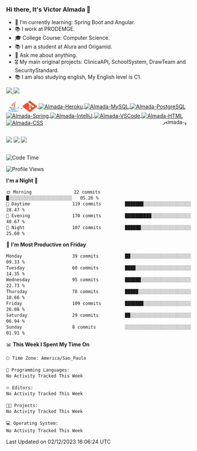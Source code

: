 ### Hi there, It's Victor Almada 👋


- 🌱 I’m currently learning: Spring Boot and Angular.
- 📚  I work at PRODEMGE.
- 🎓 College Course: Computer Science.
- 📚  I am a student at Alura and Origamid.
- 💬 Ask me about anything.
- 🎖 My main original projects: ClinicaAPI, SchoolSystem, DrawTeam and SecurityStandard.
- 📚 I am also studying english, My English level is C1.
 
<div>
<a href="https://github.com/Almadavic">
<img height="180em" src="https://github-readme-stats.vercel.app/api?username=Almadavic&showw_icons=true&theme=dark&include_all_commits=true&count_private=true">
<img height="180em" src="https://github-readme-stats.vercel.app/api/top-langs/?username=Almadavic&layout=compact&langs_count=16&theme=dracula">
</div>

<div style="display: inline_block"><br>
  <img align="center" alt="Almada-Java" height="30" width="40" src="https://raw.githubusercontent.com/devicons/devicon/master/icons/java/java-original.svg">
  <img align="center" alt="Almada-Git" height="30" width="40" src="https://raw.githubusercontent.com/devicons/devicon/master/icons/git/git-original.svg">
  <img align="center" alt="Almada-Heroku" height="30" width="40" src="https://cdn.jsdelivr.net/gh/devicons/devicon/icons/heroku/heroku-plain-wordmark.svg" />             
  <img align="center" alt="Almada-MySQL" height="30" width="40" src="https://cdn.jsdelivr.net/gh/devicons/devicon/icons/mysql/mysql-original-wordmark.svg" />
  <img align="center" alt="Almada-PostgreSQL" height="30" width="40" src="https://cdn.jsdelivr.net/gh/devicons/devicon/icons/postgresql/postgresql-plain-wordmark.svg" />
  <img align="center" alt="Almada-Spring" height="30" width="40" src="https://cdn.jsdelivr.net/gh/devicons/devicon/icons/spring/spring-original-wordmark.svg" />
   <img align="center" alt="Almada-IntelliJ" height="30" width="40" src="https://cdn.jsdelivr.net/gh/devicons/devicon/icons/intellij/intellij-original.svg" />
   <img align="center" alt="Almada-VSCode" height="30" width="40" src="https://cdn.jsdelivr.net/gh/devicons/devicon/icons/vscode/vscode-original.svg" />
   <img align="center" alt="Almada-HTML" height="30" width="40" src="https://cdn.jsdelivr.net/gh/devicons/devicon/icons/html5/html5-original.svg" />
   <img align="center" alt="Almada-CSS" height="30" width="40" src="https://cdn.jsdelivr.net/gh/devicons/devicon/icons/css3/css3-original.svg" />
  <img align="right" alt="Almada-pic" height="150" style="border-radius:50px;" src="https://user-images.githubusercontent.com/85299065/185514627-94fcf387-edc6-4c24-88f1-b4873ccd49e9.png">
</div>
  
  ##
 
<div> 
  <a href="https://www.youtube.com/channel/UCUrcUNA90M_ZqLEcQxd3UNA" target="_blank"><img src="https://img.shields.io/badge/YouTube-FF0000?style=for-the-badge&logo=youtube&logoColor=white" target="_blank"></a>
 <a href = "mailto:almadavic@live.com"><img src="https://img.shields.io/badge/-Gmail-%23333?style=for-the-badge&logo=gmail&logoColor=white" target="_blank"></a>
  <a href="https://www.linkedin.com/in/victoralmada/" target="_blank"><img src="https://img.shields.io/badge/-LinkedIn-%230077B5?style=for-the-badge&logo=linkedin&logoColor=white" target="_blank"></a> 
</div>

##

<!--START_SECTION:waka-->
![Code Time](http://img.shields.io/badge/Code%20Time-360%20hrs%2041%20mins-blue)

![Profile Views](http://img.shields.io/badge/Profile%20Views-13-blue)

**I'm a Night 🦉** 

```text
🌞 Morning                22 commits          █░░░░░░░░░░░░░░░░░░░░░░░░   05.26 % 
🌆 Daytime                119 commits         ███████░░░░░░░░░░░░░░░░░░   28.47 % 
🌃 Evening                170 commits         ██████████░░░░░░░░░░░░░░░   40.67 % 
🌙 Night                  107 commits         ██████░░░░░░░░░░░░░░░░░░░   25.60 % 
```
📅 **I'm Most Productive on Friday** 

```text
Monday                   39 commits          ██░░░░░░░░░░░░░░░░░░░░░░░   09.33 % 
Tuesday                  60 commits          ████░░░░░░░░░░░░░░░░░░░░░   14.35 % 
Wednesday                95 commits          ██████░░░░░░░░░░░░░░░░░░░   22.73 % 
Thursday                 78 commits          █████░░░░░░░░░░░░░░░░░░░░   18.66 % 
Friday                   109 commits         ███████░░░░░░░░░░░░░░░░░░   26.08 % 
Saturday                 29 commits          ██░░░░░░░░░░░░░░░░░░░░░░░   06.94 % 
Sunday                   8 commits           ░░░░░░░░░░░░░░░░░░░░░░░░░   01.91 % 
```


📊 **This Week I Spent My Time On** 

```text
🕑︎ Time Zone: America/Sao_Paulo

💬 Programming Languages: 
No Activity Tracked This Week

🔥 Editors: 
No Activity Tracked This Week

🐱‍💻 Projects: 
No Activity Tracked This Week

💻 Operating System: 
No Activity Tracked This Week
```


 Last Updated on 02/12/2023 16:06:24 UTC
<!--END_SECTION:waka-->

